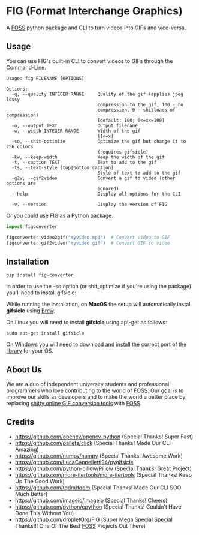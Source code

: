 # FIG (Format Interchange Graphics)
A [FOSS](https://en.wikipedia.org/wiki/Free_and_open-source_software) python package and CLI to turn videos into GIFs and vice-versa.

## Usage

You can use FIG's built-in CLI to convert videos to GIFs through the Command-Line.

```
Usage: fig FILENAME [OPTIONS]

Options:
  -q, --quality INTEGER RANGE     Quality of the gif (applies jpeg lossy
                                  compression to the gif, 100 - no
                                  compression, 0 - shitloads of compression)
                                  [default: 100; 0<=x<=100]
  -o, --output TEXT               Output filename
  -w, --width INTEGER RANGE       Width of the gif
                                  [1<=x]
  -so, --shit-optimize            Optimize the gif but change it to 256 colors
                                  (requires gifsicle)
  -kw, --keep-width               Keep the width of the gif
  -t, --caption TEXT              Text to add to the gif
  -ts, --text-style [top|bottom|caption]
                                  Style of text to add to the gif
  -g2v, --gif2video               Convert a gif to video (other options are
                                  ignored)
  --help                          Display all options for the CLI

  -v, --version                   Display the version of FIG
```
Or you could use FIG as a Python package.

```python
import figconverter

figconverter.video2gif("myvideo.mp4")  # Convert video to GIF
figconverter.gif2video("myvideo.gif")  # Convert GIF to video
```

## Installation
```shell
pip install fig-converter
```
in order to use the -so option (or shit_optimize if you're using the package) you'll need to install gifsicle:

While running the installation, on **MacOS** the setup will automatically install **gifsicle** using [Brew](https://brew.sh/).

On Linux you will need to install **gifsicle** using apt-get as follows:
```shell
sudo apt-get install gifsicle
```
On Windows you will need to download and install the [correct port of the library](https://eternallybored.org/misc/gifsicle/) for your OS.
## About Us
We are a duo of independent university students and professional programmers who love contributing to the world of [FOSS](https://en.wikipedia.org/wiki/Free_and_open-source_software). Our goal is to improve our skills as developers and to make the world a better place by replacing [shitty online GIF conversion tools](https://www.onlineconverter.com/) with [FOSS](https://en.wikipedia.org/wiki/Free_and_open-source_software).

## Credits
- https://github.com/opencv/opencv-python (Special Thanks! Super Fast)
- https://github.com/pallets/click (Special Thanks! Made Our CLI Amazing)
- https://github.com/numpy/numpy (Special Thanks! Awesome Work)
- https://github.com/LucaCappelletti94/pygifsicle
- https://github.com/python-pillow/Pillow (Special Thanks! Great Project)
- https://github.com/more-itertools/more-itertools (Special Thanks! Keep Up The Good Work)
- https://github.com/tqdm/tqdm (Special Thanks! Made Our CLI SOO Much Better)
- https://github.com/imageio/imageio (Special Thanks! Cheers)
- https://github.com/python/cpython (Special Thanks! Couldn't Have Done This Without You)
- https://github.com/dropletOrg/FIG (Super Mega Special Special Thanks!!! One Of The Best [FOSS](https://en.wikipedia.org/wiki/Free_and_open-source_software) Projects Out There)
